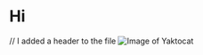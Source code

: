 # <H1> Hi </H1>
// I added a header to the file
![Image of Yaktocat](https://octodex.github.com/images/yaktocat.png)
